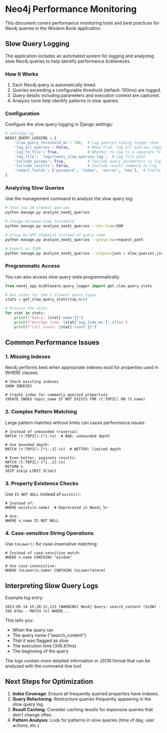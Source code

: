 # Neo4j Performance Monitoring

This document covers performance monitoring tools and best practices for Neo4j queries in the Wisdom Book application.

## Slow Query Logging

The application includes an automated system for logging and analyzing slow Neo4j queries to help identify performance bottlenecks.

### How It Works

1. Each Neo4j query is automatically timed.
2. Queries exceeding a configurable threshold (default: 100ms) are logged.
3. Query details including parameters and execution context are captured.
4. Analysis tools help identify patterns in slow queries.

### Configuration

Configure the slow query logging in Django settings:

```python
# settings.py
NEO4J_QUERY_LOGGING = {
    'slow_query_threshold_ms': 100,  # Log queries taking longer than 100ms
    'log_all_queries': False,        # When True, log all queries regardless of time
    'log_to_file': True,             # Whether to log to a separate file
    'log_file': 'logs/neo4j_slow_queries.log',  # Log file path
    'include_params': True,          # Include query parameters in log
    'include_results': False,        # Include result summary in log
    'redact_fields': ['password', 'token', 'secret', 'key'],  # Fields to redact
}
```

### Analyzing Slow Queries

Use the management command to analyze the slow query log:

```bash
# Show top 10 slowest queries
python manage.py analyze_neo4j_queries

# Change minimum time threshold
python manage.py analyze_neo4j_queries --min-time=500

# Group by API endpoint instead of query name
python manage.py analyze_neo4j_queries --group-by=request_path

# Export as JSON
python manage.py analyze_neo4j_queries --output=json > slow_queries.json
```

### Programmatic Access

You can also access slow query stats programmatically:

```python
from neo4j_app.middleware.query_logger import get_slow_query_stats

# Get stats for the 5 slowest query types
stats = get_slow_query_stats(top_n=5)

# Process the stats
for stat in stats:
    print(f"Query: {stat['name']}")
    print(f"Average time: {stat['avg_time_ms']:.2f}ms")
    print(f"Call count: {stat['count']}")
```

## Common Performance Issues

### 1. Missing Indexes

Neo4j performs best when appropriate indexes exist for properties used in WHERE clauses.

```cypher
# Check existing indexes
SHOW INDEXES

# Create index for commonly queried properties
CREATE INDEX topic_name IF NOT EXISTS FOR (t:TOPIC) ON (t.name)
```

### 2. Complex Pattern Matching

Large pattern matches without limits can cause performance issues:

```cypher
# Instead of unbounded traversal:
MATCH (t:TOPIC)-[*]-(n)  # BAD: unbounded depth

# Use bounded depth:
MATCH (t:TOPIC)-[*1..3]-(n)  # BETTER: limited depth

# Even better, paginate results:
MATCH (t:TOPIC)-[*1..3]-(n)
RETURN n
SKIP $skip LIMIT $limit
```

### 3. Property Existence Checks

Use `IS NOT NULL` instead of `exists()`:

```cypher
# Instead of:
WHERE exists(n.name)  # Deprecated in Neo4j 5+

# Use:
WHERE n.name IS NOT NULL
```

### 4. Case-sensitive String Operations

Use `toLower()` for case-insensitive matching:

```cypher
# Instead of case-sensitive match:
WHERE n.name CONTAINS "wisdom"

# Use case-insensitive:
WHERE toLower(n.name) CONTAINS toLower($term)
```

## Interpreting Slow Query Logs

Example log entry:
```
2023-05-14 15:30:12,123 [WARNING] Neo4j Query: search_content (SLOW) - 345.67ms - MATCH (n) WHERE...
```

This tells you:
- When the query ran
- The query name ("search_content")
- That it was flagged as slow
- The execution time (345.67ms)
- The beginning of the query

The logs contain more detailed information in JSON format that can be analyzed with the command-line tool.

## Next Steps for Optimization

1. **Index Coverage**: Ensure all frequently queried properties have indexes.
2. **Query Refactoring**: Restructure queries frequently appearing in the slow query log.
3. **Result Caching**: Consider caching results for expensive queries that don't change often.
4. **Pattern Analysis**: Look for patterns in slow queries (time of day, user actions, etc.).
